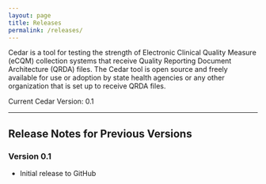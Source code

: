 ```yaml
---
layout: page
title: Releases
permalink: /releases/
---
```


Cedar is a tool for testing the strength of Electronic Clinical Quality Measure (eCQM) collection systems that receive Quality Reporting Document Architecture (QRDA) files. The Cedar tool is open source and freely available for use or adoption by state health agencies or any other organization that is set up to receive QRDA files.

Current Cedar Version: 0.1

<hr>

## Release Notes for Previous Versions

### Version 0.1
- Initial release to GitHub
